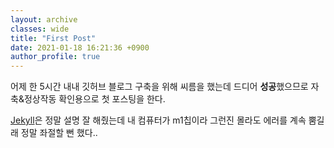 ```yaml
---
layout: archive
classes: wide
title: "First Post"
date: 2021-01-18 16:21:36 +0900
author_profile: true
---
```


어제 한 5시간 내내 깃허브 블로그 구축을 위해 씨름을 했는데 드디어 **성공**했으므로 자축&정상작동 확인용으로 첫 포스팅을 한다.

[Jekyll][jekyll-docs]은 정말 설명 잘 해줬는데 내 컴퓨터가 m1칩이라 그런진 몰라도 에러를 계속 뿜길래 정말 좌절할 뻔 했다..

[jekyll-docs]: https://jekyllrb.com/docs/home
